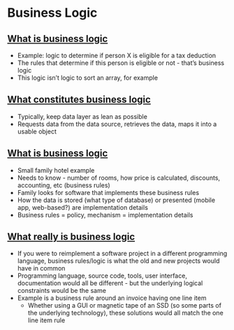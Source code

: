 # Business Logic

## [What is business logic](https://www.reddit.com/r/learnprogramming/comments/17ax07l/what_is_business_logic/)
* Example: logic to determine if person X is eligible for a tax deduction
* The rules that determine if this person is eligible or not - that’s business logic
* This logic isn’t logic to sort an array, for example

## [What constitutes business logic](https://www.reddit.com/r/learnprogramming/comments/17188t1/what_constitutes_business_logic_and_what/)
* Typically, keep data layer as lean as possible
* Requests data from the data source, retrieves the data, maps it into a usable object

## [What is business logic](https://www.reddit.com/r/SoftwareEngineering/comments/fdwu2v/what_is_business_logic/)
* Small family hotel example
* Needs to know - number of rooms, how price is calculated, discounts, accounting, etc (business rules)
* Family looks for software that implements these business rules
* How the data is stored (what type of database) or presented (mobile app, web-based?) are implementation details
* Business rules = policy, mechanism = implementation details

## [What really is business logic](https://softwareengineering.stackexchange.com/questions/234251/what-really-is-the-business-logic)
* If you were to reimplement a software project in a different programming language, business rules/logic is what the old and new projects would have in common
* Programming language, source code, tools, user interface, documentation would all be different - but the underlying logical constraints would be the same
* Example is a business rule around an invoice having one line item
  * Whether using a GUI or magnetic tape of an SSD (so some parts of the underlying technology), these solutions would all match the one line item rule
